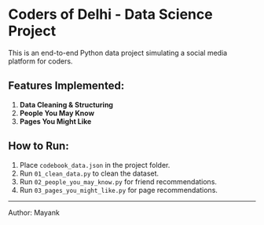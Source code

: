 # Coders of Delhi - Data Science Project

This is an end-to-end Python data project simulating a social media platform for coders.

## Features Implemented:
1. **Data Cleaning & Structuring**
2. **People You May Know**
3. **Pages You Might Like**

## How to Run:
1. Place `codebook_data.json` in the project folder.
2. Run `01_clean_data.py` to clean the dataset.
3. Run `02_people_you_may_know.py` for friend recommendations.
4. Run `03_pages_you_might_like.py` for page recommendations.

---
Author: Mayank
